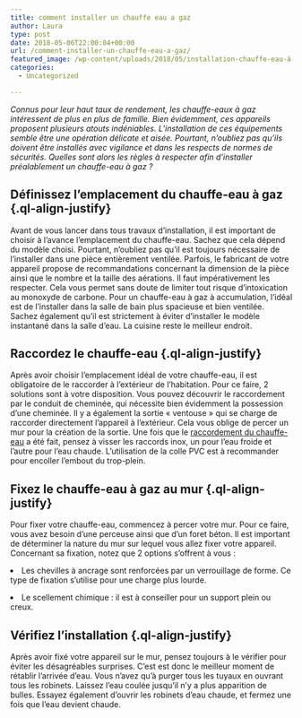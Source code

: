 ```yaml
---
title: comment installer un chauffe eau a gaz
author: Laura
type: post
date: 2018-05-06T22:00:04+00:00
url: /comment-installer-un-chauffe-eau-a-gaz/
featured_image: /wp-content/uploads/2018/05/installation-chauffe-eau-à-gaz.jpg
categories:
  - Uncategorized

---
```

<p class="ql-align-justify">
  <em>Connus pour leur haut taux de rendement, les chauffe-eaux à gaz intéressent de plus en plus de famille. Bien évidemment, ces appareils proposent plusieurs atouts indéniables. L’installation de ces équipements semble être une opération délicate et aisée. Pourtant, n’oubliez pas qu’ils doivent être installés avec vigilance et dans les respects de normes de sécurités. Quelles sont alors les règles à respecter afin d’installer préalablement un chauffe-eau à gaz ?</em>
</p>

<p class="ql-align-justify">
</p>

## Définissez l’emplacement du chauffe-eau à gaz  {.ql-align-justify}

<p class="ql-align-justify">
</p>

<p class="ql-align-justify">
  Avant de vous lancer dans tous travaux d’installation, il est important de choisir à l’avance l’emplacement du chauffe-eau. Sachez que cela dépend du modèle choisi. Pourtant, n’oubliez pas qu’il est toujours nécessaire de l’installer dans une pièce entièrement ventilée. Parfois, le fabricant de votre appareil propose de recommandations concernant la dimension de la pièce ainsi que le nombre et la taille des aérations. Il faut impérativement les respecter. Cela vous permet sans doute de limiter tout risque d’intoxication au monoxyde de carbone. Pour un chauffe-eau à gaz à accumulation, l’idéal est de l’installer dans la salle de bain plus spacieuse et bien ventilée. Sachez également qu’il est strictement à éviter d’installer le modèle instantané dans la salle d’eau. La cuisine reste le meilleur endroit.
</p>

<p class="ql-align-justify">
</p>

## Raccordez le chauffe-eau {.ql-align-justify}

<p class="ql-align-justify">
</p>

<p class="ql-align-justify">
  Après avoir choisir l’emplacement idéal de votre chauffe-eau, il est obligatoire de le raccorder à l’extérieur de l’habitation. Pour ce faire, 2 solutions sont à votre disposition. Vous pouvez découvrir le raccordement par le conduit de cheminée, qui nécessite bien évidemment la possession d’une cheminée. Il y a également la sortie « ventouse » qui se charge de raccorder directement l’appareil à l’extérieur. Cela vous oblige de percer un mur pour la création de la sortie. Une fois que le <a href="http://www.ideesmaison.com/Bricolage/Equipements-confort/Autour-du-chauffe-eau-a-gaz/Raccordement-d-un-chauffe-eau-a-gaz.html" target="_blank">raccordement du chauffe-eau</a> a été fait, pensez à visser les raccords inox, un pour l’eau froide et l’autre pour l’eau chaude. L’utilisation de la colle PVC est à recommander pour encoller l’embout du trop-plein.
</p>

<p class="ql-align-justify">
</p>

## Fixez le chauffe-eau à gaz au mur {.ql-align-justify}

<p class="ql-align-justify">
</p>

<p class="ql-align-justify">
  Pour fixer votre chauffe-eau, commencez à percer votre mur. Pour ce faire, vous avez besoin d’une perceuse ainsi que d’un foret béton. Il est important de déterminer la nature du mur sur lequel vous allez fixer votre appareil. Concernant sa fixation, notez que 2 options s’offrent à vous :
</p>

<p class="ql-align-justify">
</p>

<li class="ql-align-justify">
  Les chevilles à ancrage sont renforcées par un verrouillage de forme. Ce type de fixation s’utilise pour une charge plus lourde.
</li>

<p class="ql-align-justify">
</p>

<li class="ql-align-justify">
  Le scellement chimique : il est à conseiller pour un support plein ou creux.
</li>

<p class="ql-align-justify">
</p>

## Vérifiez l’installation {.ql-align-justify}

<p class="ql-align-justify">
</p>

<p class="ql-align-justify">
  Après avoir fixé votre appareil sur le mur, pensez toujours à le vérifier pour éviter les désagréables surprises. C’est est donc le meilleur moment de rétablir l’arrivée d’eau. Vous n’avez qu’à purger tous les tuyaux en ouvrant tous les robinets. Laissez l’eau coulée jusqu’il n’y a plus apparition de bulles. Essayez également d’ouvrir les robinets d’eau chaude, et fermez une fois que l’eau devient chaude.
</p>